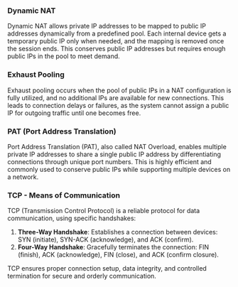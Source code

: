 ### Dynamic NAT
Dynamic NAT allows private IP addresses to be mapped to public IP addresses dynamically from a predefined pool. Each internal device gets a temporary public IP only when needed, and the mapping is removed once the session ends. This conserves public IP addresses but requires enough public IPs in the pool to meet demand.

### Exhaust Pooling
Exhaust pooling occurs when the pool of public IPs in a NAT configuration is fully utilized, and no additional IPs are available for new connections. This leads to connection delays or failures, as the system cannot assign a public IP for outgoing traffic until one becomes free.

### PAT (Port Address Translation)
Port Address Translation (PAT), also called NAT Overload, enables multiple private IP addresses to share a single public IP address by differentiating connections through unique port numbers. This is highly efficient and commonly used to conserve public IPs while supporting multiple devices on a network.

### TCP - Means of Communication
TCP (Transmission Control Protocol) is a reliable protocol for data communication, using specific handshakes:  
1. **Three-Way Handshake**: Establishes a connection between devices: SYN (initiate), SYN-ACK (acknowledge), and ACK (confirm).  
2. **Four-Way Handshake**: Gracefully terminates the connection: FIN (finish), ACK (acknowledge), FIN (close), and ACK (confirm closure).  

TCP ensures proper connection setup, data integrity, and controlled termination for secure and orderly communication.
